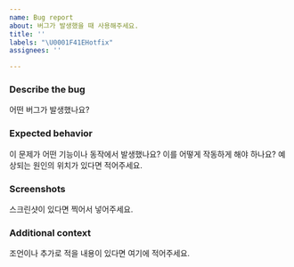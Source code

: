 ```yaml
---
name: Bug report
about: 버그가 발생했을 때 사용해주세요.
title: ''
labels: "\U0001F41EHotfix"
assignees: ''

---
```


### Describe the bug
어떤 버그가 발생했나요?

### Expected behavior
이 문제가 어떤 기능이나 동작에서 발생했나요? 이를 어떻게 작동하게 해야 하나요?
예상되는 원인의 위치가 있다면 적어주세요.

###  Screenshots
스크린샷이 있다면 찍어서 넣어주세요.

### Additional context
조언이나 추가로 적을 내용이 있다면 여기에 적어주세요.
